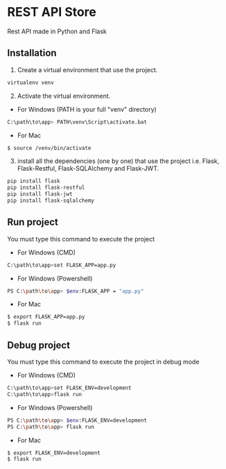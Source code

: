 # REST API Store

Rest API made in Python and Flask

## Installation

1. Create a virtual environment that use the project.

```bash
virtualenv venv
```

2. Activate the virtual environment.

* For Windows (PATH is your full "venv" directory)

```bash
C:\path\to\app> PATH\venv\Script\activate.bat
```

* For Mac
```bash
$ source /venv/bin/activate
```

3. install all the dependencies (one by one) that use the project i.e. Flask, Flask-Restful, Flask-SQLAlchemy and Flask-JWT.

```bash
pip install flask
pip install flask-restful
pip install flask-jwt
pip install flask-sqlalchemy
```

## Run project

You must type this command to execute the project

* For Windows (CMD)
```bash
C:\path\to\app>set FLASK_APP=app.py
```

* For Windows (Powershell)
```bash
PS C:\path\to\app> $env:FLASK_APP = "app.py"
```

* For Mac
```bash
$ export FLASK_APP=app.py
$ flask run
```

## Debug project

You must type this command to execute the project in debug mode

* For Windows (CMD)
```bash
C:\path\to\app>set FLASK_ENV=development
C:\path\to\app>flask run
```

* For Windows (Powershell)
```bash
PS C:\path\to\app> $env:FLASK_ENV=development
PS C:\path\to\app> flask run
```

* For Mac
```bash
$ export FLASK_ENV=development
$ flask run
```
